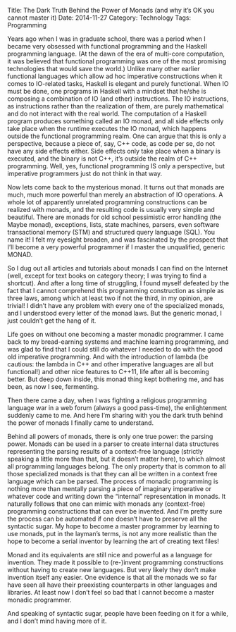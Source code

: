 Title: The Dark Truth Behind the Power of Monads (and why it’s OK you cannot master it)
Date: 2014-11-27
Category: Technology
Tags: Programming

Years ago when I was in graduate school, there was a period when I became very obsessed with functional programming and the Haskell programming language. (At the dawn of the era of multi-core computation, it was believed that functional programming was one of the most promising technologies that would save the world.) Unlike many other earlier functional languages which allow ad hoc imperative constructions when it comes to IO-related tasks, Haskell is elegant and purely functional. When IO must be done, one programs in Haskell with a mindset that he/she is composing a combination of IO (and other) instructions. The IO instructions, as instructions rather than the realization of them, are purely mathematical and do not interact with the real world. The computation of a Haskell program produces something called an IO monad, and all side effects only take place when the runtime executes the IO monad, which happens outside the functional programming realm. One can argue that this is only a perspective, because a piece of, say, C++ code, as code per se, do not have any side effects either. Side effects only take place when a binary is executed, and the binary is not C++, it’s outside the realm of C++ programming. Well, yes, functional programming IS only a perspective, but imperative programmers just do not think in that way.

Now lets come back to the mysterious monad. It turns out that monads are much, much more powerful than merely an abstraction of IO operations. A whole lot of apparently unrelated programming constructions can be realized with monads, and the resulting code is usually very simple and beautiful. There are monads for old school pessimistic error handling (the Maybe monad), exceptions, lists, state machines, parsers, even software transactional memory (STM) and structured query language (SQL). You name it! I felt my eyesight broaden, and was fascinated by the prospect that I’ll become a very powerful programmer if I master the unqualified, generic MONAD.

So I dug out all articles and tutorials about monads I can find on the Internet (well, except for text books on category theory; I was trying to find a shortcut). And after a long time of struggling, I found myself defeated by the fact that I cannot comprehend this programming construction as simple as three laws, among which at least two if not the third, in my opinion, are trivial! I didn’t have any problem with every one of the specialized monads, and I understood every letter of the monad laws. But the generic monad, I just couldn’t get the hang of it.

Life goes on without one becoming a master monadic programmer. I came back to my bread-earning systems and machine learning programming, and was glad to find that I could still do whatever I needed to do with the good old imperative programming. And with the introduction of lambda (be cautious: the lambda in C++ and other imperative languages are all but functional!) and other nice features to C++11, life after all is becoming better. But deep down inside, this monad thing kept bothering me, and has been, as now I see, fermenting.

Then there came a day, when I was fighting a religious programming language war in a web forum (always a good pass-time), the enlightenment suddenly came to me. And here I’m sharing with you the dark truth behind the power of monads I finally came to understand.

Behind all powers of monads, there is only one true power: the parsing power. Monads can be used in a parser to create internal data structures representing the parsing results of a context-free language (strictly speaking a little more than that, but it doesn’t matter here), to which almost all programming languages belong. The only property that is common to all those specialized monads is that they can all be written in a context free language which can be parsed. The process of monadic programming is nothing more than mentally parsing a piece of imaginary imperative or whatever code and writing down the “internal” representation in monads. It naturally follows that one can mimic with monads any (context-free) programming constructions that can ever be invented. And I’m pretty sure the process can be automated if one doesn’t have to preserve all the syntactic sugar. My hope to become a master programmer by learning to use monads, put in the layman’s terms, is not any more realistic than the hope to become a serial inventor by learning the art of creating text files!

Monad and its equivalents are still nice and powerful as a language for invention. They made it possible to (re-)invent programming constructions without having to create new languages. But very likely they don’t make invention itself any easier. One evidence is that all the monads we so far have seen all have their preexisting counterparts in other languages and libraries. At least now I don’t feel so bad that I cannot become a master monadic programmer.

And speaking of syntactic sugar, people have been feeding on it for a while, and I don’t mind having more of it.

